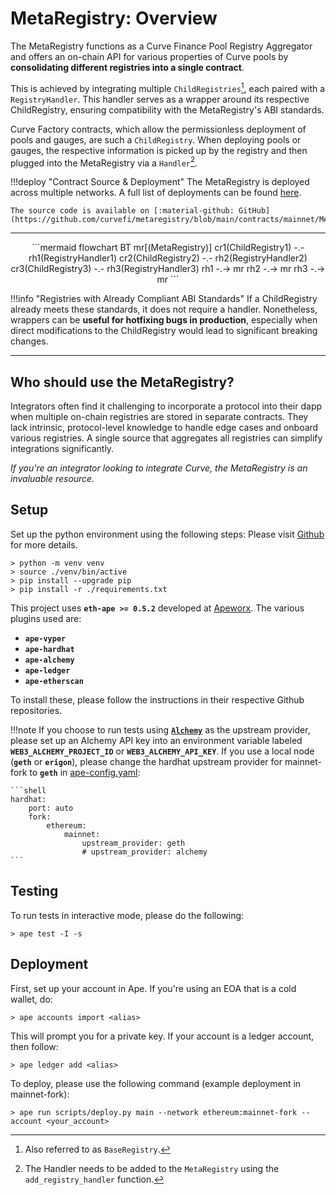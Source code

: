 <h1>MetaRegistry: Overview</h1>

The MetaRegistry functions as a Curve Finance Pool Registry Aggregator and offers an on-chain API for various properties of Curve pools by **consolidating different registries into a single contract**.

This is achieved by integrating multiple `ChildRegistries`[^1], each paired with a `RegistryHandler`. This handler serves as a wrapper around its respective ChildRegistry, ensuring compatibility with the MetaRegistry's ABI standards.

Curve Factory contracts, which allow the permissionless deployment of pools and gauges, are such a `ChildRegistry`. When deploying pools or gauges, the respective information is picked up by the registry and then plugged into the MetaRegistry via a `Handler`[^2].

[^1]: Also referred to as `BaseRegistry`.
[^2]: The Handler needs to be added to the `MetaRegistry` using the `add_registry_handler` function.


!!!deploy "Contract Source & Deployment"
    The MetaRegistry is deployed across multiple networks. A full list of deployments can be found [here](../references/deployed-contracts.md#metaregistry).

    The source code is available on [:material-github: GitHub](https://github.com/curvefi/metaregistry/blob/main/contracts/mainnet/MetaRegistry.vy).


---


<div align="center">
```mermaid
flowchart BT
    mr[(MetaRegistry)]
    cr1(ChildRegistry1) -.- rh1(RegistryHandler1)
    cr2(ChildRegistry2) -.- rh2(RegistryHandler2)
    cr3(ChildRegistry3) -.- rh3(RegistryHandler3)
    rh1 -.-> mr
    rh2 -.-> mr
    rh3 -.-> mr
```
</div>


!!!info "Registries with Already Compliant ABI Standards"
    If a ChildRegistry already meets these standards, it does not require a handler. Nonetheless, wrappers can be **useful for hotfixing bugs in production**, especially when direct modifications to the ChildRegistry would lead to significant breaking changes.

---

## **Who should use the MetaRegistry?**

Integrators often find it challenging to incorporate a protocol into their dapp when multiple on-chain registries are stored in separate contracts. They lack intrinsic, protocol-level knowledge to handle edge cases and onboard various registries. A single source that aggregates all registries can simplify integrations significantly.

*If you're an integrator looking to integrate Curve, the MetaRegistry is an invaluable resource.*


## **Setup**
Set up the python environment using the following steps: Please visit [Github](https://github.com/curvefi/metaregistry) for more details.

```
> python -m venv venv
> source ./venv/bin/active
> pip install --upgrade pip
> pip install -r ./requirements.txt
```

This project uses **`eth-ape >= 0.5.2`** developed at [Apeworx](https://apeworx.io/). The various plugins used are:

- **`ape-vyper`**
- **`ape-hardhat`**
- **`ape-alchemy`**
- **`ape-ledger`**
- **`ape-etherscan`**

To install these, please follow the instructions in their respective Github repositories.

!!!note
    If you choose to run tests using [**`Alchemy`**](https://www.alchemy.com/) as the upstream provider, please set up an Alchemy API key into an environment variable labeled **`WEB3_ALCHEMY_PROJECT_ID`** or **`WEB3_ALCHEMY_API_KEY`**. If you use a local node (**`geth`** or **`erigon`**), please change the hardhat upstream provider for mainnet-fork to **`geth`** in [ape-config.yaml](https://github.com/curvefi/metaregistry/blob/main/ape-config.yaml):

    ```shell
    hardhat:
        port: auto
        fork:
            ethereum:
                mainnet:
                    upstream_provider: geth
                    # upstream_provider: alchemy
    ```

## **Testing**

To run tests in interactive mode, please do the following:

```shell
> ape test -I -s
```

## **Deployment**

First, set up your account in Ape. If you're using an EOA that is a cold wallet, do:

```shell
> ape accounts import <alias>
```

This will prompt you for a private key. If your account is a ledger account, then follow:

```shell
> ape ledger add <alias>
```

To deploy, please use the following command (example deployment in mainnet-fork):

```shell
> ape run scripts/deploy.py main --network ethereum:mainnet-fork --account <your_account>
```
